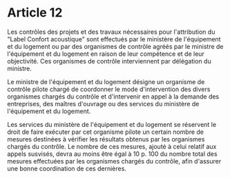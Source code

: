 # Article 12

Les contrôles des projets et des travaux nécessaires pour l'attribution du "Label Confort acoustique" sont effectués par le ministère de l'équipement et du logement ou par des organismes de contrôle agréés par le ministre de l'équipement et du logement en raison de leur compétence et de leur objectivité. Ces organismes de contrôle interviennent par délégation du ministre.

Le ministre de l'équipement et du logement désigne un organisme de contrôle pilote chargé de coordonner le mode d'intervention des divers organismes chargés du contrôle et d'intervenir en appel à la demande des entreprises, des maîtres d'ouvrage ou des services du ministère de l'équipement et du logement.

Les services du ministère de l'équipement et du logement se réservent le droit de faire exécuter par cet organisme pilote un certain nombre de mesures destinées à vérifier les résultats obtenus par les organismes chargés du contrôle. Le nombre de ces mesures, ajouté à celui relatif aux appels susvisés, devra au moins être égal à 10 p. 100 du nombre total des mesures effectuées par les organismes chargés du contrôle, afin d'assurer une bonne coordination de ces dernières.
